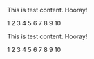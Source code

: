 This is test content. Hooray!

1
2
3
4
5
6
7
8
9
10

This is test content. Hooray!

1
2
3
4
5
6
7
8
9
10